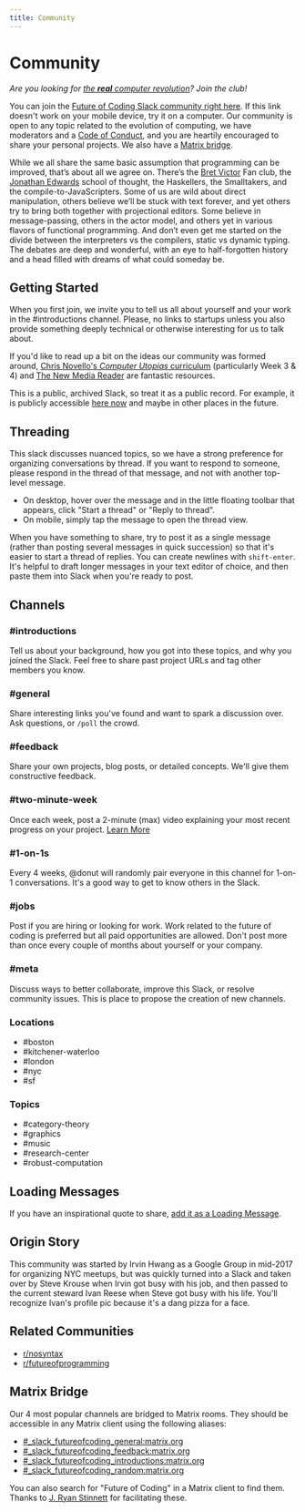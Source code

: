 ```yaml
---
title: Community
---
```


# Community

_Are you looking for [the **real** computer revolution](https://www.youtube.com/watch?v=aYT2se94eU0)? Join the club!_

You can join the [Future of Coding Slack community right here](https://join.slack.com/t/futureofcoding/shared_invite/zt-8vhwkhg2-rKZkVYJRKTwLbumJWVNaSw). If this link doesn't work on your mobile device, try it on a computer. Our community is open to any topic related to the evolution of computing, we have moderators and a [Code of Conduct](https://github.com/futureofcoding/code-of-conduct), and you are heartily encouraged to share your personal projects. We also have a [Matrix bridge](#matrix-bridge).

While we all share the same basic assumption that programming can be improved, that’s about all we agree on. There’s the [Bret Victor](http://worrydream.com) Fan club, the [Jonathan Edwards](https://alarmingdevelopment.org) school of thought, the Haskellers, the Smalltakers, and the compile-to-JavaScripters. Some of us are wild about direct manipulation, others believe we’ll be stuck with text forever, and yet others try to bring both together with projectional editors. Some believe in message-passing, others in the actor model, and others yet in various flavors of functional programming. And don’t even get me started on the divide between the interpreters vs the compilers, static vs dynamic typing. The debates are deep and wonderful, with an eye to half-forgotten history and a head filled with dreams of what could someday be.

## Getting Started

When you first join, we invite you to tell us all about yourself and your work in the #introductions channel. Please, no links to startups unless you also provide something deeply technical or otherwise interesting for us to talk about.

If you'd like to read up a bit on the ideas our community was formed around, [Chris Novello's _Computer Utopias_ curriculum](http://chrisnovello.com/teaching/risd/computer-utopias/) (particularly Week 3 & 4) and [The New Media Reader](https://mitpress.mit.edu/books/new-media-reader) are fantastic resources.

This is a public, archived Slack, so treat it as a public record. For example, it is publicly accessible [here now](https://observablehq.com/@stevekrouse/future-of-coding-slack-search) and maybe in other places in the future.

## Threading

This slack discusses nuanced topics, so we have a strong preference for organizing conversations by thread. If you want to respond to someone, please respond in the thread of that message, and not with another top-level message.

- On desktop, hover over the message and in the little floating toolbar that appears, click "Start a thread" or "Reply to thread".
- On mobile, simply tap the message to open the thread view.

When you have something to share, try to post it as a single message (rather than posting several messages in quick succession) so that it's easier to start a thread of replies. You can create newlines with `shift-enter`. It's helpful to draft longer messages in your text editor of choice, and then paste them into Slack when you're ready to post.

## Channels

### #introductions

Tell us about your background, how you got into these topics, and why you joined the Slack. Feel free to share past project URLs and tag other members you know.

### #general

Share interesting links you've found and want to spark a discussion over. Ask questions, or `/poll` the crowd.

### #feedback

Share your own projects, blog posts, or detailed concepts. We'll give them constructive feedback.

### #two-minute-week

Once each week, post a 2-minute (max) video explaining your most recent progress on your project. [Learn More](/two-minute-week)

### #1-on-1s

Every 4 weeks, @donut will randomly pair everyone in this channel for 1-on-1 conversations. It's a good way to get to know others in the Slack.

### #jobs

Post if you are hiring or looking for work. Work related to the future of coding is preferred but all paid opportunities are allowed. Don't post more than once every couple of months about yourself or your company.

### #meta

Discuss ways to better collaborate, improve this Slack, or resolve community issues. This is place to propose the creation of new channels.


### Locations

- #boston
- #kitchener-waterloo
- #london
- #nyc
- #sf

### Topics

- #category-theory
- #graphics
- #music
- #research-center
- #robust-computation

## Loading Messages

If you have an inspirational quote to share, [add it as a Loading Message](https://get.slack.help/hc/en-us/articles/115005045646-Customise-loading-messages).

## Origin Story

This community was started by Irvin Hwang as a Google Group in mid-2017 for organizing NYC meetups, but was quickly turned into a Slack and taken over by Steve Krouse when Irvin got busy with his job, and then passed to the current steward Ivan Reese when Steve got busy with his life. You'll recognize Ivan's profile pic because it's a dang pizza for a face.

## Related Communities

- [r/nosyntax](https://www.reddit.com/r/nosyntax/)
- [r/futureofprogramming](https://www.reddit.com/r/futureofprogramming)

## Matrix Bridge
Our 4 most popular channels are bridged to Matrix rooms. They should be accessible in any Matrix client using the following aliases:

* [#_slack_futureofcoding_general:matrix.org](https://matrix.to/#/#_slack_futureofcoding_general:matrix.org)
* [#_slack_futureofcoding_feedback:matrix.org](https://matrix.to/#/#_slack_futureofcoding_feedback:matrix.org)
* [#_slack_futureofcoding_introductions:matrix.org](https://matrix.to/#/#_slack_futureofcoding_introductions:matrix.org)
* [#_slack_futureofcoding_random:matrix.org](https://matrix.to/#/#_slack_futureofcoding_random:matrix.org)

You can also search for "Future of Coding" in a Matrix client to find them. Thanks to [J. Ryan Stinnett](https://twitter.com/jryans) for facilitating these.
